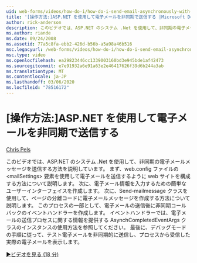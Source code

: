 ```yaml
---
uid: web-forms/videos/how-do-i/how-do-i-send-email-asynchronously-with-aspnet
title: '[操作方法:]ASP.NET を使用して電子メールを非同期で送信する |Microsoft Docs'
author: rick-anderson
description: このビデオでは、ASP.NET のシステム .Net を使用して、非同期の電子メールメッセージを送信する方法を説明しています。 まず、「web si の構成方法」を参照してください。
ms.author: riande
ms.date: 09/24/2008
ms.assetid: 77a5c8fa-ebb2-426d-b56b-a5a98a46b516
msc.legacyurl: /web-forms/videos/how-do-i/how-do-i-send-email-asynchronously-with-aspnet
msc.type: video
ms.openlocfilehash: ea29823446cc1339003160bd3e945bde1af42473
ms.sourcegitcommit: e7e91932a6e91a63e2e46417626f39d6b244a3ab
ms.translationtype: MT
ms.contentlocale: ja-JP
ms.lasthandoff: 03/06/2020
ms.locfileid: "78516172"
---
```

# <a name="how-do-i-send-email-asynchronously-with-aspnet"></a>[操作方法:]ASP.NET を使用して電子メールを非同期で送信する

[Chris Pels](https://twitter.com/chrispels)

このビデオでは、ASP.NET のシステム .Net を使用して、非同期の電子メールメッセージを送信する方法を説明しています。 まず、web.config ファイルの &lt;mailSettings&gt; 要素を使用して電子メールを送信するように web サイトを構成する方法について説明します。 次に、電子メール情報を入力するための簡単なユーザーインターフェイスを作成します。 次に、Send-mailmessage クラスを使用して、ページの分離コードに電子メールメッセージを作成する方法について説明します。 このプロセスの一部として、電子メールの送信後に非同期コールバックのイベントハンドラーを作成します。 イベントハンドラーでは、電子メールの送信プロセスに関する情報を提供する AsynchCompletedEventArgs クラスのインスタンスの使用方法を参照してください。 最後に、デバッグモードの手順に従って、テスト電子メールを非同期的に送信し、プロセスから受信した実際の電子メールを表示します。

[&#9654;ビデオを見る (18 分)](https://channel9.msdn.com/Blogs/ASP-NET-Site-Videos/how-do-i-send-email-asynchronously-with-aspnet)
